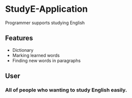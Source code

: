 # **StudyE-Application**
Programmer supports studying English
## Features
- Dictionary
- Marking learned words
- Finding new words in paragraphs
## User
### All of people who wanting to study English easily.
